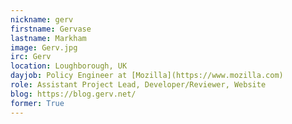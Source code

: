 ```yaml
---
nickname: gerv
firstname: Gervase
lastname: Markham
image: Gerv.jpg
irc: Gerv
location: Loughborough, UK 
dayjob: Policy Engineer at [Mozilla](https://www.mozilla.com)
role: Assistant Project Lead, Developer/Reviewer, Website
blog: https://blog.gerv.net/
former: True
---
```


